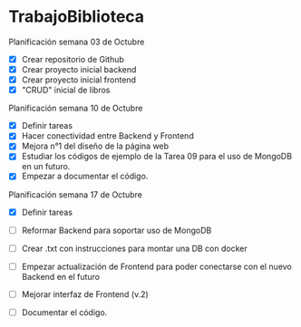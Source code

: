 # TrabajoBiblioteca

Planificación semana 03 de Octubre
- [x] Crear repositorio de Github
- [x] Crear proyecto inicial backend
- [x] Crear proyecto inicial frontend
- [x] "CRUD" inicial de libros

Planificación semana 10 de Octubre
- [x] Definir tareas 
- [x] Hacer conectividad entre Backend y Frontend
- [x] Mejora n°1 del diseño de la página web
- [x] Estudiar los códigos de ejemplo de la Tarea 09 para el uso de MongoDB en un futuro.
- [x] Empezar a documentar el código.

Planificación semana 17 de Octubre
- [x] Definir tareas 
- [ ] Reformar Backend para soportar uso de MongoDB
- [ ] Crear .txt con instrucciones para montar una DB con docker
- [ ] Empezar actualización de Frontend para poder conectarse con el nuevo Backend en el futuro
- [ ] Mejorar interfaz de Frontend (v.2)
- [ ] Documentar el código.

